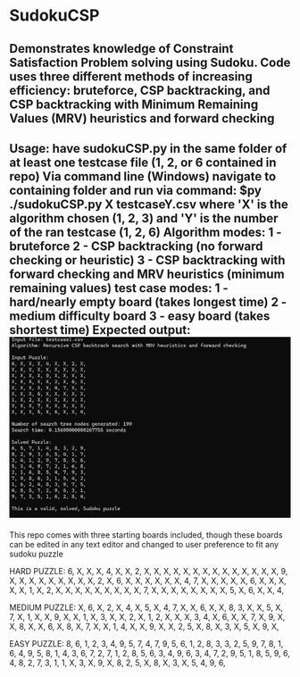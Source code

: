# SudokuCSP
Demonstrates knowledge of Constraint Satisfaction Problem solving using Sudoku. Code uses three different methods of increasing efficiency: bruteforce, CSP backtracking, and CSP backtracking with Minimum Remaining Values (MRV) heuristics and forward checking
-----------------------------------------------------------------------------------------------------------------------------------------------------------
Usage: 
have sudokuCSP.py in the same folder of at least one testcase file (1, 2, or 6 contained in repo)
Via command line (Windows) navigate to containing folder and run via command: $py ./sudokuCSP.py X testcaseY.csv
  where 'X' is the algorithm chosen (1, 2, 3) and 'Y' is the number of the ran testcase (1, 2, 6)
  Algorithm modes: 1 - bruteforce 2 - CSP backtracking (no forward checking or heuristic) 3 - CSP backtracking with forward checking and MRV heuristics (minimum remaining values)
  test case modes: 1 - hard/nearly empty board (takes longest time) 2 - medium difficulty board 3 - easy board (takes shortest time)
Expected output:
![screenshot](githubsudokurepo1.png)
------------------------------------------------------------------------------------------------------------------------------------------------------------

This repo comes with three starting boards included, though these boards can be edited in any text editor and changed to user preference to fit any sudoku puzzle

HARD PUZZLE:
6, X, X, X, 4, X, X, 2, X,
X, X, X, X, X, X, X, X, X,
X, X, X, X, 9, X, X, X, X,
X, X, X, X, X, 2, X, 6, X,
X, X, X, X, X, 4, 7, X, X,
X, X, X, 6, X, X, X, X, X,
1, X, 2, X, X, X, X, X, X,
X, X, X, 7, X, X, X, X, X,
X, X, X, 5, X, 6, X, X, 4,

MEDIUM PUZZLE:
X, 6, X, 2, X, 4, X, 5, X,
4, 7, X, X, 6, X, X, 8, 3,
X, X, 5, X, 7, X, 1, X, X,
9, X, X, 1, X, 3, X, X, 2,
X, 1, 2, X, X, X, 3, 4, X,
6, X, X, 7, X, 9, X, X, 8,
X, X, 6, X, 8, X, 7, X, X,
1, 4, X, X, 9, X, X, 2, 5,
X, 8, X, 3, X, 5, X, 9, X,

EASY PUZZLE:
8, 6, 1, 2, 3, 4, 9, 5, 7,
4, 7, 9, 5, 6, 1, 2, 8, 3,
3, 2, 5, 9, 7, 8, 1, 6, 4,
9, 5, 8, 1, 4, 3, 6, 7, 2,
7, 1, 2, 8, 5, 6, 3, 4, 9,
6, 3, 4, 7, 2, 9, 5, 1, 8,
5, 9, 6, 4, 8, 2, 7, 3, 1,
1, X, 3, X, 9, X, 8, 2, 5,
X, 8, X, 3, X, 5, 4, 9, 6,

